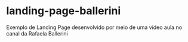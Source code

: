# landing-page-ballerini
Exemplo de Landing Page desenvolvido por meio de uma vídeo aula no canal da Rafaela Ballerini
